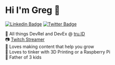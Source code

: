 # Hi I'm Greg 👋

[![Linkedin Badge](https://img.shields.io/badge/-linkedin-blue?style=flat&logo=Linkedin&logoColor=white&link=https://www.linkedin.com/in/greg-holmes-php/)](https://www.linkedin.com/in/greg-holmes-php/)
[![Twitter Badge](https://img.shields.io/badge/-twitter-1ca0f1?style=flat&labelColor=1ca0f1&logo=twitter&logoColor=white&link=https://twitter.com/greg__holmes)](https://twitter.com/greg__holmes)

🔭 All things DevRel and DevEx @ [tru.ID](https://tru.id)<br/>
📷 [Twitch Streamer](https://www.twitch.com/greg_holmes)<br/>
💟 Loves making content that help you grow<br/>
🌱 Loves to tinker with 3D Printing or a Raspberry Pi<br/>
🧒 Father of 3 kids

